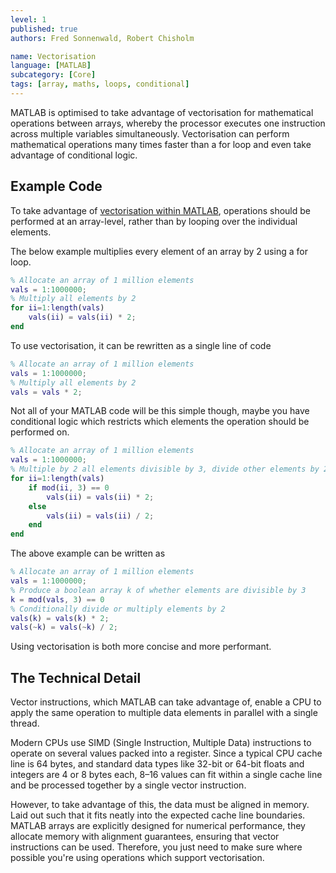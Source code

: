 ```yaml
---
level: 1
published: true
authors: Fred Sonnenwald, Robert Chisholm

name: Vectorisation
language: [MATLAB]
subcategory: [Core]
tags: [array, maths, loops, conditional]
---
```


MATLAB is optimised to take advantage of vectorisation for mathematical operations between arrays, whereby the processor executes one instruction across multiple variables simultaneously. Vectorisation can perform mathematical operations many times faster than a for loop and even take advantage of conditional logic.

<!--more-->

## Example Code

To take advantage of [vectorisation within MATLAB](https://uk.mathworks.com/help/matlab/matlab_prog/vectorization.html), operations should be performed at an array-level, rather than by looping over the individual elements.

The below example multiplies every element of an array by 2 using a for loop.

```matlab
% Allocate an array of 1 million elements
vals = 1:1000000;
% Multiply all elements by 2
for ii=1:length(vals)
    vals(ii) = vals(ii) * 2;
end
```

To use vectorisation, it can be rewritten as a single line of code

```matlab
% Allocate an array of 1 million elements
vals = 1:1000000;
% Multiply all elements by 2
vals = vals * 2;
```

Not all of your MATLAB code will be this simple though, maybe you have conditional logic which restricts which elements the operation should be performed on.

```matlab
% Allocate an array of 1 million elements
vals = 1:1000000;
% Multiple by 2 all elements divisible by 3, divide other elements by 2
for ii=1:length(vals)
    if mod(ii, 3) == 0
        vals(ii) = vals(ii) * 2;
    else
        vals(ii) = vals(ii) / 2;
    end
end
```

The above example can be written as

```matlab
% Allocate an array of 1 million elements
vals = 1:1000000;
% Produce a boolean array k of whether elements are divisible by 3
k = mod(vals, 3) == 0
% Conditionally divide or multiply elements by 2
vals(k) = vals(k) * 2;
vals(~k) = vals(~k) / 2;
```

Using vectorisation is both more concise and more performant.

## The Technical Detail

Vector instructions, which MATLAB can take advantage of, enable a CPU to apply the same operation to multiple data elements in parallel with a single thread.

Modern CPUs use SIMD (Single Instruction, Multiple Data) instructions to operate on several values packed into a register. Since a typical CPU cache line is 64 bytes, and standard data types like 32-bit or 64-bit floats and integers are 4 or 8 bytes each, 8–16 values can fit within a single cache line and be processed together by a single vector instruction.

However, to take advantage of this, the data must be aligned in memory. Laid out such that it fits neatly into the expected cache line boundaries. MATLAB arrays are explicitly designed for numerical performance, they allocate memory with alignment guarantees, ensuring that vector instructions can be used. Therefore, you just need to make sure where possible you're using operations which support vectorisation.
